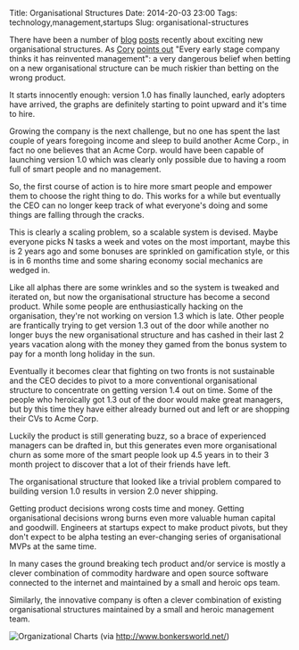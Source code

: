 Title: Organisational Structures
Date: 2014-20-03 23:00
Tags: technology,management,startups
Slug: organisational-structures

There have been a number of
[blog](http://www.washingtonpost.com/blogs/on-leadership/wp/2014/01/03/zappos-gets-rid-of-all-managers/)
[posts](http://www.oscon.com/oscon2013/public/schedule/detail/29555)
recently about exciting new organisational structures. As
[Cory](http://ondrejka.net/) [points
out](http://firstround.com/article/Facebook-VP-of-Engineering-on-Solving-Hard-Things-Early)
"Every early stage company thinks it has reinvented management": a
very dangerous belief when betting on a new organisational structure
can be much riskier than betting on the wrong product.

It starts innocently enough: version 1.0 has finally launched, early
adopters have arrived, the graphs are definitely starting to point
upward and it's time to hire.

Growing the company is the next challenge, but no one has spent the
last couple of years foregoing income and sleep to build another Acme
Corp., in fact no one believes that an Acme Corp. would have been
capable of launching version 1.0 which was clearly only possible due
to having a room full of smart people and no management.

So, the first course of action is to hire more smart people and
empower them to choose the right thing to do. This works for a while
but eventually the CEO can no longer keep track of what everyone's
doing and some things are falling through the cracks.

This is clearly a scaling problem, so a scalable system is
devised. Maybe everyone picks N tasks a week and votes on the most
important, maybe this is 2 years ago and some bonuses are sprinkled on
gamification style, or this is in 6 months time and some sharing
economy social mechanics are wedged in.

Like all alphas there are some wrinkles and so the system is tweaked
and iterated on, but now the organisational structure has become a
second product. While some people are enthusiastically hacking on the
organisation, they're not working on version 1.3 which is late. Other
people are frantically trying to get version 1.3 out of the door while
another no longer buys the new organisational structure and has cashed
in their last 2 years vacation along with the money they gamed from
the bonus system to pay for a month long holiday in the sun.

Eventually it becomes clear that fighting on two fronts is not
sustainable and the CEO decides to pivot to a more conventional
organisational structure to concentrate on getting version 1.4 out on
time. Some of the people who heroically got 1.3 out of the door would
make great managers, but by this time they have either already burned
out and left or are shopping their CVs to Acme Corp.

Luckily the product is still generating buzz, so a brace of
experienced managers can be drafted in, but this generates even more
organisational churn as some more of the smart people look up 4.5
years in to their 3 month project to discover that a lot of their
friends have left.

The organisational structure that looked like a trivial problem
compared to building version 1.0 results in version 2.0 never
shipping.

Getting product decisions wrong costs time and money. Getting
organisational decisions wrong burns even more valuable human capital
and goodwill. Engineers at startups expect to make product pivots, but
they don't expect to be alpha testing an ever-changing series of
organisational MVPs at the same time.

In many cases the ground breaking tech product and/or service is
mostly a clever combination of commodity hardware and open source
software connected to the internet and maintained by a small and
heroic ops team.

Similarly, the innovative company is often a clever combination of
existing organisational structures maintained by a small and heroic
management team.

![Organizational Charts](http://www.bonkersworld.net/images/2011.06.27_organizational_charts.png "Organizational Charts")
(via http://www.bonkersworld.net/)